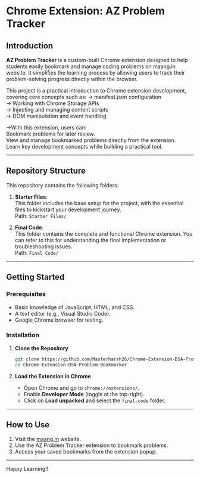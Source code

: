 # Chrome Extension: AZ Problem Tracker

## Introduction  
**AZ Problem Tracker** is a custom-built Chrome extension designed to help students easily bookmark and manage coding problems on maang.in website. It simplifies the learning process by allowing users to track their problem-solving progress directly within the browser.

This project is a practical introduction to Chrome extension development, covering core concepts such as:
→ manifest.json configuration  
→ Working with Chrome Storage APIs  
→ Injecting and managing content scripts  
→ DOM manipulation and event handling


->With this extension, users can:   
    Bookmark problems for later review.  
    View and manage bookmarked problems directly from the extension.  
    Learn key development concepts while building a practical tool.  

------------

## Repository Structure  

This repository contains the following folders:  

1. **Starter Files**:  
   This folder includes the base setup for the project, with the essential files to kickstart your development journey.  
   Path: `Starter Files/`

2. **Final Code**:  
   This folder contains the complete and functional Chrome extension. You can refer to this for understanding the final implementation or troubleshooting issues.  
   Path: `Final Code/`

---

## Getting Started  

### Prerequisites  
- Basic knowledge of JavaScript, HTML, and CSS.  
- A text editor (e.g., Visual Studio Code).  
- Google Chrome browser for testing.

### Installation  

1. **Clone the Repository**  
   ```bash
   git clone https://github.com/Masterharsh26/Chrome-Extension-DSA-Problem-Bookmarker.git
   cd Chrome-Extension-DSA-Problem-Bookmarker
   ```

2. **Load the Extension in Chrome**  
   - Open Chrome and go to `chrome://extensions/`.  
   - Enable **Developer Mode** (toggle at the top-right).  
   - Click on **Load unpacked** and select the  `final-code` folder.

---

## How to Use  

1. Visit the [maang.in](https://maang.in) website.  
2. Use the AZ Problem Tracker extension to bookmark problems.  
3. Access your saved bookmarks from the extension popup.

---
 

Happy Learning!!